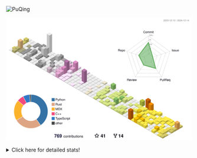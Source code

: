 ![PuQing](https://user-images.githubusercontent.com/27223114/171565019-9a56fae6-b08b-421f-99db-7e830da42371.png)

![](./profile-3d-contrib/profile-season-animate.svg)

<details>
<summary>Click here for detailed stats!</summary>

<!--START_SECTION:waka-->
![Lines of code](https://img.shields.io/badge/From%20Hello%20World%20I%27ve%20Written-1.5%20million%20lines%20of%20code-blue)

**🐱 My GitHub Data** 

> 📦 414.1 kB Used in GitHub's Storage 
 > 
> 🏆 739 Contributions in the Year 2024
 > 
> 🚫 Not Opted to Hire
 > 
> 📜 38 Public Repositories 
 > 
> 🔑 32 Private Repositories 
 > 
**I'm an Early 🐤** 

```text
🌞 Morning                615 commits         ██░░░░░░░░░░░░░░░░░░░░░░░   07.38 % 
🌆 Daytime                3629 commits        ███████████░░░░░░░░░░░░░░   43.58 % 
🌃 Evening                1913 commits        ██████░░░░░░░░░░░░░░░░░░░   22.97 % 
🌙 Night                  2171 commits        ███████░░░░░░░░░░░░░░░░░░   26.07 % 
```


📊 **This Week I Spent My Time On** 

```text
💬 Programming Languages: 
Rust                     8 hrs 28 mins       █████░░░░░░░░░░░░░░░░░░░░   21.33 % 
Other                    6 hrs 43 mins       ████░░░░░░░░░░░░░░░░░░░░░   16.94 % 
Browsing                 3 hrs 55 mins       ██░░░░░░░░░░░░░░░░░░░░░░░   09.88 % 
Fish Touching            3 hrs 45 mins       ██░░░░░░░░░░░░░░░░░░░░░░░   09.47 % 
Communicating            3 hrs 23 mins       ██░░░░░░░░░░░░░░░░░░░░░░░   08.52 % 

🔥 Editors: 
VS Code                  12 hrs 13 mins      ████████░░░░░░░░░░░░░░░░░   30.78 % 
Chrome                   7 hrs 54 mins       █████░░░░░░░░░░░░░░░░░░░░   19.92 % 
WeChat                   6 hrs 17 mins       ████░░░░░░░░░░░░░░░░░░░░░   15.82 % 
Terminal                 2 hrs 50 mins       ██░░░░░░░░░░░░░░░░░░░░░░░   07.16 % 
MicrosoftPowerPoint      2 hrs 12 mins       █░░░░░░░░░░░░░░░░░░░░░░░░   05.57 % 

💻 Operating System: 
Mac                      28 hrs 7 mins       ██████████████████░░░░░░░   70.80 % 
WSL                      9 hrs 34 mins       ██████░░░░░░░░░░░░░░░░░░░   24.09 % 
Linux                    2 hrs 1 min         █░░░░░░░░░░░░░░░░░░░░░░░░   05.11 % 
```


<!--END_SECTION:waka-->
</details>
